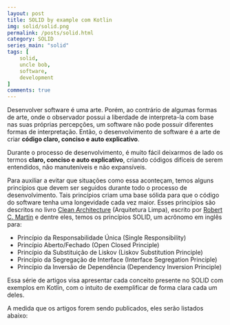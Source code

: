 ```yaml
---
layout: post
title: SOLID by example com Kotlin
img: solid/solid.png
permalink: /posts/solid.html
category: SOLID
series_main: "solid"
tags: [
    solid,
    uncle bob,
    software,
    development
]
comments: true
---
```


Desenvolver software é uma arte. Porém, ao contrário de algumas formas de arte, onde o observador possui a liberdade de interpreta-la com base nas suas próprias percepções, um software não pode possuir diferentes formas de interpretação. Então, o desenvolvimento de software é a arte de criar **código claro, conciso e auto explicativo**.

Durante o processo de desenvolvimento, é muito fácil deixarmos de lado os termos **claro, conciso e auto explicativo**, criando códigos difíceis de serem entendidos, não manuteníveis e não expansíveis.

Para auxiliar a evitar que situações como essa aconteçam, temos alguns princípios que devem ser seguidos durante todo o processo de desenvolvimento. Tais princípios criam uma base sólida para que o código do software tenha uma longevidade cada vez maior. Esses princípios são descritos no livro [Clean Architecture](https://www.oreilly.com/library/view/clean-architecture-a/9780134494272/) (Arquitetura Limpa), escrito por [Robert C. Martin](https://en.wikipedia.org/wiki/Robert_C._Martin) e dentre eles, temos os princípios SOLID, um acrônomo em inglês para:

* Princípio da Responsabilidade Única (Single Responsibility)
* Princípio Aberto/Fechado (Open Closed Principle)
* Princípio da Substituição de Liskov (Liskov Substitution Principle)
* Princípio da Segregação de Interface (Interface Segregation Principle)
* Princípio da Inversão de Dependência (Dependency Inversion Principle)

Essa série de artigos visa apresentar cada conceito presente no SOLID com exemplos em Kotlin, com o intuito de exemplificar de forma clara cada um deles.

A medida que os artigos forem sendo publicados, eles serão listados abaixo:
